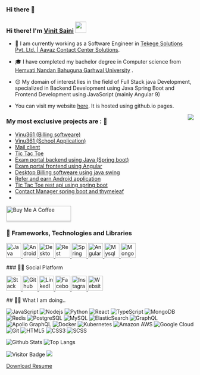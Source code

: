 ### Hi there 👋

<!--
**vsaini1m/vsaini1m** is a ✨ _special_ ✨ repository because its `README.md` (this file) appears on your GitHub profile.

Here are some ideas to get you started:

- 🔭 I’m currently working on ...
- 🌱 I’m currently learning ...
- 👯 I’m looking to collaborate on ...
- 🤔 I’m looking for help with ...
- 💬 Ask me about ...
- 📫 How to reach me: ...
- 😄 Pronouns: ...
- ⚡ Fun fact: ...
-->

### Hi there! I'm [Vinit Saini](https://vsaini1m.github.io/) <img src="https://media.giphy.com/media/hvRJCLFzcasrR4ia7z/giphy.gif" width="30px"> 

- 🔭 I am currently working as a Software Engineer in [Tekege Solutions Pvt. Ltd. | Aavaz Contact Center Solutions](http://www.tekege.com/).

- 🎓 I have completed my bachelor degree in Computer science from [Hemvati Nandan Bahuguna Garhwal University](http://hnbgu.ac.in/) .

- 😍 My domain of interest lies in the field of Full Stack java Development, specialized in Backend Development using Java Spring Boot and Frontend Development using JavaScript (mainly Angular 9)


- You can visit my website [here](https://vsaini1m.github.io/). It is hosted using github.io pages.

<img align='right' src="https://github-readme-stats.vercel.app/api?username=vsaini1m&show_icons=true&hide_rank=true&title_color=00ff41&icon_color=82eefd&text_color=afafaf&bg_color=151515">

### My most exclusive projects are : 🧾
- [Vinu361 (Billing softweare)](https://vinu361.herokuapp.com/)
- [Vinu361 (School Application)](https://school-vinu361.herokuapp.com/)
- [Mail client](https://github.com/vsaini1m/email-client-application)
- [Tic Tac Toe](https://vaak-3ac84.firebaseapp.com/)
- [Exam portal backend using Java (Spring boot)](https://github.com/vsaini1m/exam-portal-backend/)
- [Exam portal frontend using Angular](https://github.com/vsaini1m/exam-portal-frontend/)
- [Desktop Billing softweare using java swing](https://github.com/vsaini1m/ShakshiTraders/)
- [Refer and earn Android application](https://github.com/vsaini1m/DreamValue/)
- [Tic Tac Toe rest api using spring boot](https://github.com/vsaini1m/TicTacToe/)
- [Contact Manager spring boot and thymeleaf](https://github.com/vsaini1m/Smart-Contact/)
- 
<a href="https://www.buymeacoffee.com/vsaini1m" target="_blank"><img src="https://www.buymeacoffee.com/assets/img/custom_images/yellow_img.png" alt="Buy Me A Coffee" style="height: 41px !important;width: 174px !important;box-shadow: 0px 3px 2px 0px rgba(190, 190, 190, 0.5) !important;-webkit-box-shadow: 0px 3px 2px 0px rgba(190, 190, 190, 0.5) !important;" ></a>

 ### 🧪 Frameworks, Technologies and Libraries
<p align="left">
  <p align="left">
        <a href="https://www.java.com/en/" target="_blank">
      <img src="https://img.icons8.com/color/40/000000/java.png" alt="Java" width="40" height="40"/>
    </a>
    <span></span>
    <a href="https://www.android.com/intl/en_in/" target="_blank">
      <img src="https://img.icons8.com/color/48/000000/android.png" alt="Android" width="40" height="40"/>
    </a>
      <span></span>
      <a href="https://v2cloud.com/glossary/what-is-a-desktop-app" target="_blank">
      <img src="https://img.icons8.com/color/48/000000/desktop.png" alt="Desktop application" width="40" height="40"/>
    </a>
    <span></span>
    <a href="https://www.redhat.com/en/topics/api/what-is-a-rest-api" target="_blank">
      <img src="https://img.icons8.com/color/48/000000/rest-api.png" alt="Rest Api" width="40" height="40"/>
    </a>
    <span></span>
    <a href="https://spring.io/projects/spring-boot" target="_blank">
      <img src="https://img.icons8.com/color/48/000000/spring-logo.png" alt="Spring boot" width="40" height="40"/>
    </a>
    <span></span>
	<a href="https://angular.io/" target="_blank">
      <img src="https://img.icons8.com/color/48/000000/angularjs.png" alt="Angular 9" width="40" height="40"/>
    </a>
    <span></span>
	 <a href="https://www.mysql.com/" target="_blank">
      <img src="https://img.icons8.com/color/48/000000/mysql.png" alt="Mysql" width="40" height="40"/>
    </a>
    <span></span>
	<a href="https://www.mongodb.com" target="_blank">
      <img src="https://img.icons8.com/color/48/000000/mongodb.png" alt="Mongo DB" width="40" height="40"/>
    </a>
    <span></span>
  </p>
### 🐱‍🏍 Social Platform

<p align="left">
  <p align="left">
    <span></span>
    <a href="https://stackoverflow.com/users/11936657/vinit-saini" target="_blank">
      <img src="https://img.icons8.com/color/48/000000/stackexchange.png" alt="Stack Exchange Account" width="40" height="40"/>
    </a>
      <a href="https://github.com/vsaini1m" target="_blank">
      <img src="https://img.icons8.com/fluent/40/000000/github.png" alt="Github Account" width="40" height="40"/>
    </a>
    <span></span>
    <a href="https://www.linkedin.com/in/vsaini1m/" target="_blank">
      <img src="https://img.icons8.com/color/40/000000/linkedin.png" alt="LinkedIn Account" width="40" height="40"/>
    </a>
    <span></span>
	<a href="https://www.facebook.com/vsaini1m/" target="_blank">
		<img src="https://img.icons8.com/cute-clipart/50/000000/facebook-new.png" alt="Facebook Account" width="40" height="40"/>
    </a>
    <span></span>
 	<a href="https://www.instagram.com/vsaini1m/" target="_blank">
		<img src="https://img.icons8.com/bubbles/50/000000/instagram-new--v2.png" alt="Instagram Account" width="40" height="40"/>
    </a>
    <span></span>
	    <span></span>
 	<a href="https://vsaini1m.github.io/" target="_blank">
		<img src="https://img.icons8.com/external-justicon-flat-justicon/64/000000/external-website-responsive-web-design-justicon-flat-justicon-2.png" alt="Website Account" width="40" height="40"/>
    </a>
    <span></span>
  </p>
## 👨‍💻 What I am doing..

![JavaScript](https://img.shields.io/badge/-JavaScript-323330?style=flat&logo=javascript&logoColor=white)
![Nodejs](https://img.shields.io/badge/-Nodejs-68a063?style=flat&logo=Node.js&logoColor=white)
![Python](https://img.shields.io/badge/-Python-4B8BBE?style=flat&logo=java&logoColor=white)
![React](https://img.shields.io/badge/-React-323330?style=flat&logo=angular&logoColor=white)
![TypeScript](https://img.shields.io/badge/-TypeScript-007ACC?style=flat&logo=typescript&logoColor=white)
![MongoDB](https://img.shields.io/badge/-MongoDB-4DB33D?style=flat&logo=mongodb&logoColor=white)
![Redis](https://img.shields.io/badge/-Redis-D82C20?style=flat&logo=Redis&logoColor=white)
![PostgreSQL](https://img.shields.io/badge/-PostgreSQL-336791?style=flat&logo=postgresql&logoColor=white)
![MySQL](https://img.shields.io/badge/-MySQL-00758F?style=flat&logo=mysql&logoColor=white)
![ElasticSearch](https://img.shields.io/badge/-ElasticSearch-005571?style=flat&logo=elasticsearch&logoColor=white)
![GraphQL](https://img.shields.io/badge/-GraphQL-E10098?style=flat&logo=spring&logoColor=white)
![Apollo GraphQL](https://img.shields.io/badge/-Apollo%20GraphQL-311C87?style=flat&logo=apollo-graphql&logoColor=white)
![Docker](https://img.shields.io/badge/-Docker-384d54?style=flat&logo=docker&logoColor=white)
![Kubernetes](https://img.shields.io/badge/-Kubernetes-326ce5?style=flat&logo=kubernetes&logoColor=white)
![Amazon AWS](https://img.shields.io/badge/Amazon%20AWS-FF9900?style=flat&logo=amazon-aws&logoColor=white)
![Google Cloud](https://img.shields.io/badge/Google%20Cloud-4285F4?style=flat&logo=google-cloud&logoColor=white)
![Git](https://img.shields.io/badge/-Git-f34f29?style=flat&logo=git&logoColor=white)
![HTML5](https://img.shields.io/badge/-HTML5-f06529?style=flat&logo=html5&logoColor=white)
![CSS3](https://img.shields.io/badge/-CSS3-264de4?style=flat&logo=css3&logoColor=white)
![SCSS](https://img.shields.io/badge/-SCSS-CC6699?style=flat&logo=sass&logoColor=white)

![Github Stats](https://github-readme-stats.vercel.app/api?username=vsaini1m&count_private=true&show_icons=true&include_all_commits=true&custom_title=Vinit%27s%20github%20stats&hide_border=true&line_height=28)
![Top Langs](https://github-readme-stats.vercel.app/api/top-langs/?username=vsaini1m&count_private=true&show_icons=true&include_all_commits=true&layout=compact&hide_border=true&langs_count=10)

![Visitor Badge](https://visitor-badge.laobi.icu/badge?page_id=vsaini1m)
![](https://hit.yhype.me/github/profile?user_id=50548624)


<a id="raw-url" href="https://vsaini1m.tiiny.site">Download Resume</a>
